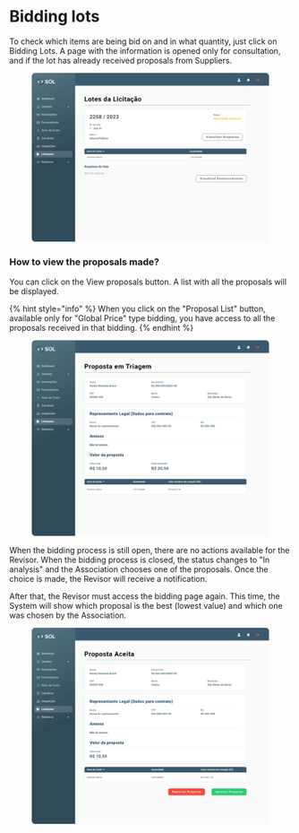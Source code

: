 # Bidding lots

To check which items are being bid on and in what quantity, just click on Bidding Lots. A page with the information is opened only for consultation, and if the lot has already received proposals from Suppliers.

<figure><img src="../../../../.gitbook/assets/Lotes da Licitação.png" alt=""><figcaption></figcaption></figure>

### How to view the proposals made?

You can click on the View proposals button. A list with all the proposals will be displayed.

{% hint style="info" %}
When you click on the "Proposal List" button, available only for "Global Price" type bidding, you have access to all the proposals received in that bidding.
{% endhint %}

<figure><img src="../../../../.gitbook/assets/Visualizar Propostas.png" alt=""><figcaption></figcaption></figure>

When the bidding process is still open, there are no actions available for the Revisor. When the bidding process is closed, the status changes to "In analysis" and the Association chooses one of the proposals. Once the choice is made, the Revisor will receive a notification.&#x20;

After that, the Revisor must access the bidding page again. This time, the System will show which proposal is the best (lowest value) and which one was chosen by the Association.

<figure><img src="../../../../.gitbook/assets/Visualizar Propostas (1) (1).png" alt=""><figcaption></figcaption></figure>
